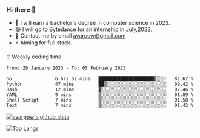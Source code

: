 ### Hi there 👋
<!--I have been a GitHub member for [![Years Badge](https://badges.pufler.dev/years/avarpow)](https://badges.pufler.dev)-->
- 🌱 I will earn a bachelor's degree in computer science in 2023.
- 😄 I will go to Bytedance for an internship in July,2022.
- 💬 Contact me by email avarpow@gmail.com
- ⚡ Aiming for full stack.

<!--💻 Coding Activity Logging

[![Commits Badge](https://badges.pufler.dev/commits/weekly/avarpow)](https://badges.pufler.dev)-->

⏱ Weekly coding time
<!--START_SECTION:waka-->

```text
From: 29 January 2023 - To: 05 February 2023

Go                6 hrs 52 mins   ████████████████████▓░░░░   82.62 %
Python            47 mins         ██▒░░░░░░░░░░░░░░░░░░░░░░   09.42 %
Bash              12 mins         ▓░░░░░░░░░░░░░░░░░░░░░░░░   02.46 %
YAML              9 mins          ▒░░░░░░░░░░░░░░░░░░░░░░░░   01.89 %
Shell Script      7 mins          ▒░░░░░░░░░░░░░░░░░░░░░░░░   01.50 %
Text              7 mins          ▒░░░░░░░░░░░░░░░░░░░░░░░░   01.42 %
```

<!--END_SECTION:waka-->

[![avarpow's github stats](https://github-readme-stats.vercel.app/api?username=avarpow&count_private=true&show_icons=true&hide=issues&hide_border=true)](https://github.com/anuraghazra/github-readme-stats)

![Top Langs](https://github-readme-stats.vercel.app/api/top-langs/?username=avarpow&layout=compact&hide_border=true) 
<!--[![avarpow's wakatime stats](https://github-readme-stats.vercel.app/api/wakatime?username=avarpow)](https://github.com/anuraghazra/github-readme-stats)-->
